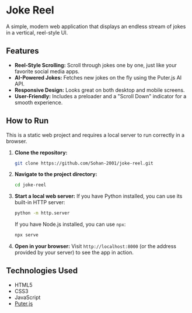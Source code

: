 # Joke Reel

A simple, modern web application that displays an endless stream of jokes in a vertical, reel-style UI.

## Features

-   **Reel-Style Scrolling:** Scroll through jokes one by one, just like your favorite social media apps.
-   **AI-Powered Jokes:** Fetches new jokes on the fly using the Puter.js AI API.
-   **Responsive Design:** Looks great on both desktop and mobile screens.
-   **User-Friendly:** Includes a preloader and a "Scroll Down" indicator for a smooth experience.

## How to Run

This is a static web project and requires a local server to run correctly in a browser.

1.  **Clone the repository:**
    ```sh
    git clone https://github.com/Sohan-2001/joke-reel.git
    ```

2.  **Navigate to the project directory:**
    ```sh
    cd joke-reel
    ```

3.  **Start a local web server:**
    If you have Python installed, you can use its built-in HTTP server:
    ```sh
    python -m http.server
    ```
    If you have Node.js installed, you can use `npx`:
    ```sh
    npx serve
    ```

4.  **Open in your browser:**
    Visit `http://localhost:8000` (or the address provided by your server) to see the app in action.

## Technologies Used

-   HTML5
-   CSS3
-   JavaScript
-   [Puter.js](https://puter.com/)
